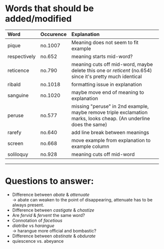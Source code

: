 # Words that should be added/modified

| Word                     | Occurence                     | Explanation                                                                                                       |
| :----------------------- | :---------------------------- | :----------------------                                                                                           |
| pique                    | no.1007                       | Meaning does not seem to fit example                                                                              |
| respectively             | no.652                        | meaning starts mid-word?                                                                                          |
| reticence                | no.790                        | meaning cuts off mid-word, maybe delete this one or _reticent_ (no.654) since it's pretty much identical          |
| ribald                   | no.1018                       | formatting issue in explanation                                                                                   |
| sanguine                 | no.1020                       | maybe move end of meaning to explanation                                                                          |
| peruse                   | no.577                        | missing "peruse" in 2nd example, maybe remove triple exclamation marks, looks cheap. (An underline does the same) |
| rarefy                   | no.640                        | add line break between meanings                                                                                   |
| screen                   | no.668                        | move example from explanation to example column                                                                   |
| soliloquy                | no.928                        | meaning cuts off mid-word                                                                                         |

----

# Questions to answer:

- Difference between _abate_ & _attenuate_<br />
  → abate can weaken to the point of disappearing, attenuate has to be always present.
- Difference between _castigate_ & _chastize_
- Are _fervid_ & _fervent_ the same word?
- Connotation of _facetious_
- _diatribe_ vs _harangue_<br />
  → harangue more official and bombastic?
- Difference between _obstinate_ &  _obdurate_
- quiescence vs. abeyance
